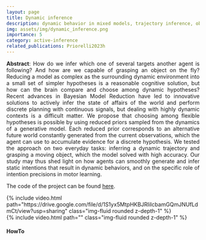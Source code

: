 ```yaml
---
layout: page
title: Dynamic inference
description: dynamic behavior in mixed models, trajectory inference, object grasping
img: assets/img/dynamic_inference.png
importance: 5
category: active-inference
related_publications: Priorelli2023h
---
```


<p align="justify"><b>Abstract</b>: How do we infer which one of several targets another agent is following? And how are we capable of grasping an object on the fly? Reducing a model as complex as the surrounding dynamic environment into a small set of simpler hypotheses is a reasonable cognitive solution, but how can the brain compare and choose among dynamic hypotheses? Recent advances in Bayesian Model Reduction have led to innovative solutions to actively infer the state of affairs of the world and perform discrete planning with continuous signals, but dealing with highly dynamic contexts is a difficult matter. We propose that choosing among flexible hypotheses is possible by using reduced priors sampled from the dynamics of a generative model. Each reduced prior corresponds to an alternative future world constantly generated from the current observations, which the agent can use to accumulate evidence for a discrete hypothesis. We tested the approach on two everyday tasks: inferring a dynamic trajectory and grasping a moving object, which the model solved with high accuracy. Our study may thus shed light on how agents can smoothly generate and infer static intentions that result in dynamic behaviors, and on the specific role of intention precisions in motor learning.
</p>

The code of the project can be found <a href="https://github.com/priorelli/">here</a>.

<div class="row mt-3">
    <div class="col-sm mt-3 mt-md-0">
        {% include video.html path="https://drive.google.com/file/d/1S1yx5MtpHKBJRIiIcbamGQmJNUfLdmCt/view?usp=sharing" class="img-fluid rounded z-depth-1" %}
    </div>
    <div class="col-sm mt-3 mt-md-0">
        {% include video.html path="" class="img-fluid rounded z-depth-1" %}
    </div>
</div>
<div class="caption">
</div>

#### HowTo

